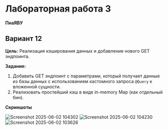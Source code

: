 #  Лабораторная работа 3

**ПнаЯВУ**

## Вариант 12

**Цель:** Реализация кэширования данных и добавление нового GET эндпоинта.

**Задание:**

1. Добавить GET эндпоинт с параметрами, который получает данные из базы данных с использованием кастомного запроса `@Query` к вложенной сущности.
2. Реализовать простейший кэш в виде in-memory Map (как отдельный бин).

**Cкриншоты**

![Screenshot 2025-06-02 104302](https://github.com/user-attachments/assets/e040dae4-3fde-482d-b70d-91e1444f625c)
![Screenshot 2025-06-02 104230](https://github.com/user-attachments/assets/23ae5e89-f643-48e3-b36a-2be4778f313b)
![Screenshot 2025-06-02 103626](https://github.com/user-attachments/assets/1d6d319f-5287-48bf-9480-cbbe02ad9992)
